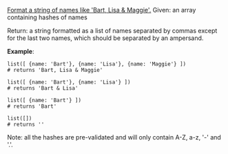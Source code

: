 [Format a string of names like 'Bart, Lisa & Maggie'.](https://www.codewars.com/kata/53368a47e38700bd8300030d)
Given: an array containing hashes of names

Return: a string formatted as a list of names separated by commas except for the last two names, which should be separated by an ampersand.

__Example__:
```
list([ {name: 'Bart'}, {name: 'Lisa'}, {name: 'Maggie'} ])
# returns 'Bart, Lisa & Maggie'

list([ {name: 'Bart'}, {name: 'Lisa'} ])
# returns 'Bart & Lisa'

list([ {name: 'Bart'} ])
# returns 'Bart'

list([])
# returns ''
```

Note: all the hashes are pre-validated and will only contain A-Z, a-z, '-' and '.'.